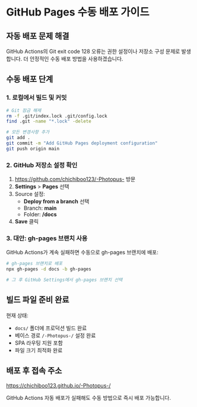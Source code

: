 # GitHub Pages 수동 배포 가이드

## 자동 배포 문제 해결

GitHub Actions의 Git exit code 128 오류는 권한 설정이나 저장소 구성 문제로 발생합니다.
더 안정적인 수동 배포 방법을 사용하겠습니다.

## 수동 배포 단계

### 1. 로컬에서 빌드 및 커밋
```bash
# Git 잠금 해제
rm -f .git/index.lock .git/config.lock
find .git -name "*.lock" -delete

# 모든 변경사항 추가
git add .
git commit -m "Add GitHub Pages deployment configuration"
git push origin main
```

### 2. GitHub 저장소 설정 확인
1. https://github.com/chichiboo123/-Photopus- 방문
2. **Settings** > **Pages** 선택
3. Source 설정:
   - **Deploy from a branch** 선택
   - Branch: **main**
   - Folder: **/docs**
4. **Save** 클릭

### 3. 대안: gh-pages 브랜치 사용
GitHub Actions가 계속 실패하면 수동으로 gh-pages 브랜치에 배포:

```bash
# gh-pages 브랜치로 배포
npx gh-pages -d docs -b gh-pages

# 그 후 GitHub Settings에서 gh-pages 브랜치 선택
```

## 빌드 파일 준비 완료

현재 상태:
- `docs/` 폴더에 프로덕션 빌드 완료
- 베이스 경로 `/-Photopus-/` 설정 완료
- SPA 라우팅 지원 포함
- 파일 크기 최적화 완료

## 배포 후 접속 주소
https://chichiboo123.github.io/-Photopus-/

GitHub Actions 자동 배포가 실패해도 수동 방법으로 즉시 배포 가능합니다.